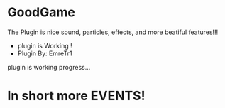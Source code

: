 # GoodGame
The Plugin is nice sound, particles, effects, and more beatiful features!!!
- plugin is Working !
- Plugin By: EmreTr1
 
plugin is working progress...
# In short more EVENTS!
